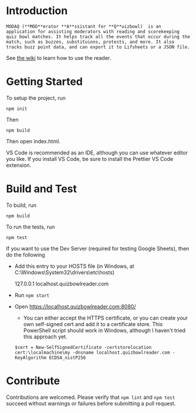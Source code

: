 # Introduction

    MODAQ (**MOD**erator **A**ssistant for **Q**uizbowl)  is an application for assisting moderators with reading and scorekeeping quiz bowl matches. It helps track all the events that occur during the match, such as buzzes, substituions, protests, and more. It also tracks buzz point data, and can export it to Lifsheets or a JSON file.

See [the wiki](https://github.com/alopezlago/MODAQ/wiki) to learn how to use the reader.

# Getting Started

To setup the project, run

`npm init`

Then

`npm build`

Then open index.html.

VS Code is recommended as an IDE, although you can use whatever editor you like. If you install VS Code, be sure to install the Prettier VS Code extension.

# Build and Test

To build, run

`npm build`

To run the tests, run

`npm test`

If you want to use the Dev Server (required for testing Google Sheets), then do the following

-   Add this entry to your HOSTS file (in Windows, at C:\Windows\System32\drivers\etc\hosts)

    127.0.0.1 localhost.quizbowlreader.com

-   Run `npm start`

-   Open https://localhost.quizbowlreader.com:8080/

    -   You can either accept the HTTPS certificate, or you can create your own self-signed cert and add it to a certificate store. This PowerShell script should work in Windows, although I haven't tried this approach yet.

    `$cert = New-SelfSignedCertificate -certstorelocation cert:\localmachine\my -dnsname localhost.quizbowlreader.com -KeyAlgorithm ECDSA_nistP256`

# Contribute

Contributions are welcomed. Please verify that `npm lint` and `npm test` succeed without warnings or failures before submitting a pull request.
